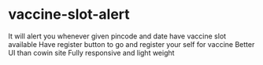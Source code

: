 # vaccine-slot-alert
It will alert you whenever given pincode and date have vaccine slot available
Have register button to go and register your self for vaccine
Better UI than cowin site
Fully responsive and light weight 

